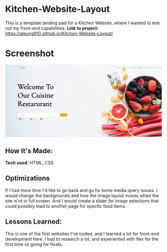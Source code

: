 # Kitchen-Website-Layout
This is a template landing pad for a Kitchen Website, where I wanted to test out my front-end capabilities.
**Link to project:** https://aleung910.github.io/Kitchen-Website-Layout/
# Screenshot
![](./images/screenshot.jpg)
## How It's Made:
**Tech used:** HTML, CSS
## Optimizations
If I had more time I'd like to go back and go fix some media query issues. I would change the backgrounds and how the image layout moves when the site is'nt in full screen. And I would create a slider for  image selections that could possibly lead to another page for specfic food items.

## Lessons Learned:
This is one of the first websites I've coded, and I learned a lot for front-end development here. I had to research a lot, and experiented with flex for the first time vs going for floats.
